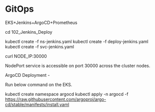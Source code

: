 # GitOps
EKS+Jenkins+ArgoCD+Prometheus


cd 102_Jenkins_Deploy


kubectl create -f ns-jenkins.yaml 
kubectl create -f deploy-jenkins.yaml
kubectl create -f svc-jenkins.yaml 

curl NODE_IP:30000

NodePort service is accessible on port 30000 across the cluster nodes. 


ArgoCD Deployment -

Run below command on the EKS. 

kubectl create namespace argocd
kubectl apply -n argocd -f https://raw.githubusercontent.com/argoproj/argo-cd/stable/manifests/install.yaml




